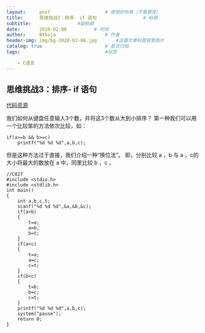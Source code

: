 ```yaml
---
layout:     post   				    # 使用的布局（不需要改）
title:      思维挑战3：排序- if 语句				    # 标题 
subtitle:                 #副标题
date:       2020-02-08			# 时间
author:     Btbsja					# 作者
header-img: img/bg-2020-02-08.jpg 	    #这篇文章标题背景图片
catalog: true 						# 是否归档
tags:								#标签

    - C语言
---
```

思维挑战3：排序- if 语句
-------------

[代码资源](https://download.csdn.net/download/Btbsja/12155097)

我们如何从键盘任意输入3个数，并将这3个数从大到小排序？
第一种我们可以用一个比较笨的方法依次比较，如：

    if(a>=b && b>=c)
        printf("%d %d %d",a,b,c);

但是这种方法过于直接，我们介绍一种“换位法”。
即，分别比较 a ，b 与 a ，c的大小将最大的数放在 a 中，同里比较 b ，c 。
    
    //C027
    #include <stdio.h>
    #include <stdlib.h>
    int main()
    {
        int a,b,c,t;
        scanf("%d %d %d",&a,&b,&c);
        if(a<b)
        {
            t=a;
            a=b;
            b=t;
        }
        if(a<c)
        {
            t=a;
            a=c;
            c=t;
        }
        if(b<c)
        {
            t=b;
            b=c;
            c=t;
        }
        printf("%d %d %d",a,b,c);
        system("pause");
        return 0;
    }